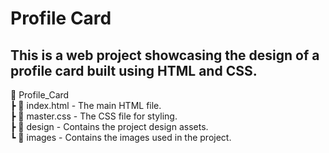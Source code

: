 # Profile Card
## This is a  web project showcasing the design  of a profile card built  using HTML and CSS.
📂 Profile_Card  
 ┣ 📜 index.html - The main HTML file.  
 ┣ 📜 master.css - The CSS file for styling.  
 ┣ 📂 design - Contains the project design assets.  
 ┗ 📂 images - Contains the images used in the project.  
